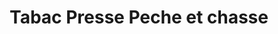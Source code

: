 ---
title: "Tabac Presse Peche et chasse"
url: /bedarieux/tabac-presse-peche-et-chasse/
shop: Zeitungen
---